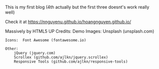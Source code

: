 This is my first blog (4th actually but the first three doesnt's work really well)

Check it at https://nnguyenu.github.io/hoangnguyen.github.io/



Massively by HTML5 UP
Credits:
	Demo Images:	Unsplash (unsplash.com)

	Icons:	Font Awesome (fontawesome.io)
	
	Other:
		jQuery (jquery.com)
		Scrollex (github.com/ajlkn/jquery.scrollex)
		Responsive Tools (github.com/ajlkn/responsive-tools)
